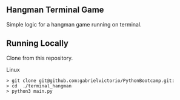 ## Hangman Terminal Game 

Simple logic for a hangman game running on terminal.

## Running Locally 

Clone from this repository.

Linux
```
> git clone git@github.com:gabrielvictorio/PythonBootcamp.git:
> cd  ./terminal_hangman
> python3 main.py
```
